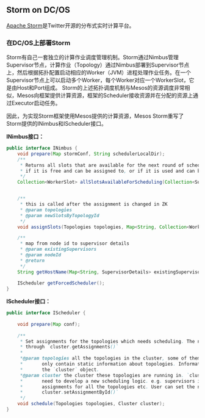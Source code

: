 ## Storm on DC/OS

[Apache Storm](http://storm.apache.org)是Twitter开源的分布式实时计算平台。


### 在DC/OS上部署Storm

Storm有自己一套独立的计算作业调度管理机制。Storm通过Nimbus管理Supervisor节点，计算作业（Topology）通过Nimbus部署到Supervisor节点上，然后根据拓扑配置启动相应的Worker（JVM）进程处理作业任务。在一个Supervisor节点上可以启动多个Worker，每个Worker对应一个WorkerSlot，它是由Host和Port组成。
Storm的上述拓扑调度机制与Mesos的资源调度非常相似，Mesos向框架提供计算资源，框架的Scheduler接收资源并在分配的资源上通过Executor启动任务。

因此，为实现Storm框架使用Mesos提供的计算资源，Mesos Storm重写了Storm提供的INimbus和IScheduler接口。

**INimbus接口：**

```java
public interface INimbus {
    void prepare(Map stormConf, String schedulerLocalDir);
    /**
     * Returns all slots that are available for the next round of scheduling. A slot is available for scheduling
     * if it is free and can be assigned to, or if it is used and can be reassigned.
     */
    Collection<WorkerSlot> allSlotsAvailableForScheduling(Collection<SupervisorDetails> existingSupervisors, Topologies topologies, Set<String> topologiesMissingAssignments);


    /**
     * this is called after the assignment is changed in ZK
     * @param topologies
     * @param newSlotsByTopologyId
     */
    void assignSlots(Topologies topologies, Map<String, Collection<WorkerSlot>> newSlotsByTopologyId);

    /**
     * map from node id to supervisor details
     * @param existingSupervisors
     * @param nodeId
     * @return
     */
    String getHostName(Map<String, SupervisorDetails> existingSupervisors, String nodeId);
    
    IScheduler getForcedScheduler(); 
}
```

**IScheduler接口：**

```java
public interface IScheduler {
    
    void prepare(Map conf);
    
    /**
     * Set assignments for the topologies which needs scheduling. The new assignments is available 
     * through `cluster.getAssignments()`
     *
     *@param topologies all the topologies in the cluster, some of them need schedule. Topologies object here 
     *       only contain static information about topologies. Information like assignments, slots are all in
     *       the `cluster` object.
     *@param cluster the cluster these topologies are running in. `cluster` contains everything user
     *       need to develop a new scheduling logic. e.g. supervisors information, available slots, current 
     *       assignments for all the topologies etc. User can set the new assignment for topologies using
     *       cluster.setAssignmentById()`
     */
    void schedule(Topologies topologies, Cluster cluster);
}
```